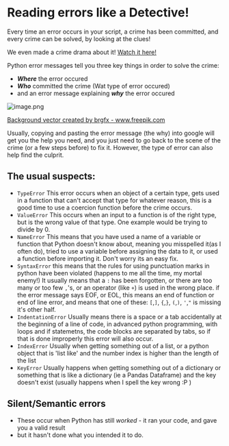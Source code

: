 # Reading errors like a Detective!

Every time an error occurs in your script, a crime has been committed, and every crime can be solved, by looking at the clues!

We even made a crime drama about it! [Watch it here!](https://youtu.be/ITqOOBnrb0g)

Python error messages tell you three key things in order to solve the crime:
- ***Where*** the error occured
- ***Who*** committed the crime (Wat type of error occured)
- and an error message explaining ***why*** the error occured



![image.png](https://gitlab.unimelb.edu.au/rescom-training/python/introduction-to-python-for-researchers/-/raw/master/Imbedded%20Pics/crazyboard.png)


<a href="https://www.freepik.com/free-photos-vectors/background">Background vector created by brgfx - www.freepik.com</a>


Usually, copying and pasting the error message (the why) into google will get you the help you need, and you just need to go back to the scene of the crime (or a few steps before) to fix it. However, the type of error can also help find the culprit.

## The usual suspects:

- `TypeError` This error occurs when an object of a certain type, gets used in a function that can't accept that type for whatever reason, this is a good time to use a coercion function before the crime occurs.
- `ValueError` This occurs when an input to a function is of the right type, but is the wrong value of that type. One example would be trying to divide by 0. 
- `NameError` This means that you have used a name of a variable or function that Python doesn't know about, meaning you misspelled it(as I often do), tried to use a variable before assigning the data to it, or used a function before importing it. Don't worry its an easy fix.
- `SyntaxError` this means that the rules for using punctuation marks in python have been violated (happens to me all the time, my mortal enemy!) It usually means that a `:` has been forgotten, or there are too many or too few `,`'s, or an operator (like `+`) is used in the wrong place. if the error message says EOF, or EOL, this means an end of function or end of line error, and means that one of these: `[`,`]`, `{`,`}`, `(`,`)`, `'`,`"` is missing it's other half.
- `IndentationError` Usually means there is a space or a tab accidentally at the beginning of a line of code, in advanced python programming, with loops and if statemetns, the code blocks are separated by tabs, so if that is done improperly this error will also occur.
- `IndexError` Usually when getting something out of a list, or a python object that is 'list like' and the number index is higher than the length of the list
- `KeyError` Usually happens when getting something out of a dictionary or something that is like a dictionary (ie a Pandas Dataframe) and the key doesn't exist (usually happens when I spell the key wrong :P )

## Silent/Semantic errors
 - These occur when Python has still _worked_ - it ran your code, and gave you a valid result
 - but it hasn't done what you intended it to do.